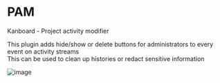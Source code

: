 # PAM
Kanboard - Project activity modifier

This plugin adds hide/show or delete buttons for administrators to every event on activity streams  
This can be used to clean up histories or redact sensitive information

![image](https://user-images.githubusercontent.com/13346344/146257308-51e50742-94c7-49d6-a36f-395906b122a7.png)
